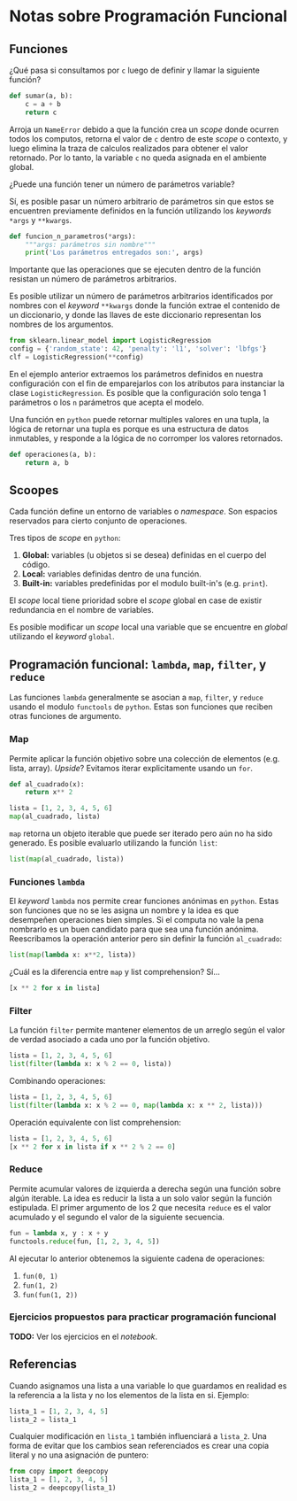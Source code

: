 # Notas sobre Programación  Funcional


## Funciones

¿Qué pasa si consultamos por `c` luego de definir y llamar la siguiente
función?

```python
def sumar(a, b):
    c = a + b
    return c
```

Arroja un `NameError` debido a que la función crea un _scope_ donde ocurren
todos los computos, retorna el valor de `c` dentro de este _scope_ o contexto,
y luego elimina la traza de calculos realizados para obtener el valor
retornado. Por lo tanto, la variable `c` no queda asignada en el ambiente global.

¿Puede una función tener un número de parámetros variable?

Sí, es posible pasar un número arbitrario de parámetros sin que estos
se encuentren previamente definidos en la función utilizando los _keywords_
`*args` y `**kwargs`.

```python
def funcion_n_parametros(*args):
    """args: parámetros sin nombre"""
    print('Los parámetros entregados son:', args)
```

Importante que las operaciones que se ejecuten dentro de la función resistan
un número de parámetros arbitrarios.

Es posible utilizar un número de parámetros arbitrarios identificados
por nombres con el _keyword_ `**kwargs` donde la función extrae el 
contenido de un diccionario, y donde las llaves de este diccionario
representan los nombres de los argumentos.

```python
from sklearn.linear_model import LogisticRegression
config = {'random_state': 42, 'penalty': 'l1', 'solver': 'lbfgs'}
clf = LogisticRegression(**config)
```

En el ejemplo anterior extraemos los parámetros definidos en nuestra
configuración con el fin de emparejarlos con los atributos para instanciar
la clase `LogisticRegression`. Es posible que la configuración solo tenga
1 parámetros o los `n` parámetros que acepta el modelo. 

Una función en `python` puede retornar multiples valores en una tupla, la 
lógica de retornar una tupla es porque es una estructura de datos
inmutables, y responde a la lógica de no corromper los valores retornados.

```python
def operaciones(a, b):
    return a, b
```

## Scoopes

Cada función define un entorno de variables o _namespace_. Son espacios
reservados para cierto conjunto de operaciones.


Tres tipos de _scope_ en `python`:

1. **Global:** variables (u objetos si se desea) definidas en el cuerpo del código.
1. **Local:** variables definidas dentro de una función.
1. **Built-in:** variables predefinidas por el modulo built-in's (e.g. `print`).

El _scope_ local tiene prioridad sobre el _scope_ global en case de existir
redundancia en el nombre de variables.

Es posible modificar un _scope_ local una variable que se encuentre en _global_
utilizando el _keyword_ `global`.


## Programación funcional: `lambda`, `map`, `filter`, y `reduce`


Las funciones `lambda` generalmente se asocian a `map`, `filter`, y `reduce`
usando el modulo `functools` de `python`. Estas son funciones que reciben
otras funciones de argumento.

### Map

Permite aplicar la función objetivo sobre una colección de elementos (e.g.
lista, array). _Upside_? Evitamos iterar explicitamente usando un `for`.

```python
def al_cuadrado(x):
    return x** 2

lista = [1, 2, 3, 4, 5, 6]
map(al_cuadrado, lista)
```

`map` retorna un objeto iterable que puede ser iterado pero aún no ha sido
generado. Es posible evaluarlo utilizando la función `list`:

```python
list(map(al_cuadrado, lista))
```

### Funciones `lambda`

El _keyword_ `lambda` nos permite crear funciones anónimas en `python`. Estas
son funciones que no se les asigna un nombre y la idea es que desempeñen 
operaciones bien simples. Si el computa no vale la pena nombrarlo es un
buen candidato para que sea una función anónima. Reescribamos la operación
anterior pero sin definir la función `al_cuadrado`:

```python
list(map(lambda x: x**2, lista))
```

¿Cuál es la diferencia entre `map` y list comprehension? Sí...

```python
[x ** 2 for x in lista]
```

### Filter

La función `filter` permite mantener elementos de un arreglo según el valor
de verdad asociado a cada uno por la función objetivo.


```python
lista = [1, 2, 3, 4, 5, 6]
list(filter(lambda x: x % 2 == 0, lista))
```

Combinando operaciones:

```python
lista = [1, 2, 3, 4, 5, 6]
list(filter(lambda x: x % 2 == 0, map(lambda x: x ** 2, lista)))
```

Operación equivalente con list comprehension:

```python
lista = [1, 2, 3, 4, 5, 6]
[x ** 2 for x in lista if x ** 2 % 2 == 0]
```


### Reduce

Permite acumular valores de izquierda a derecha según una función sobre algún
iterable. La idea es reducir la lista a un solo valor según la función
estipulada. El primer argumento de los 2 que necesita `reduce` es el valor
acumulado y el segundo el valor de la siguiente secuencia.

```python
fun = lambda x, y : x + y
functools.reduce(fun, [1, 2, 3, 4, 5])
```

Al ejecutar lo anterior obtenemos la siguiente cadena de operaciones:

1. `fun(0, 1)`
1. `fun(1, 2)`
1. `fun(fun(1, 2))`


### Ejercicios propuestos para practicar programación funcional


**TODO:** Ver los ejercicios en el _notebook_.


## Referencias

Cuando asignamos una lista a una variable lo que guardamos en realidad es
la referencia a la lista y no los elementos de la lista en si. Ejemplo:

```python
lista_1 = [1, 2, 3, 4, 5]
lista_2 = lista_1
```

Cualquier modificación en `lista_1` también influenciará a `lista_2`. Una
forma de evitar que los cambios sean referenciados es crear una copia
literal y no una asignación de puntero:

```python
from copy import deepcopy
lista_1 = [1, 2, 3, 4, 5]
lista_2 = deepcopy(lista_1)
```







